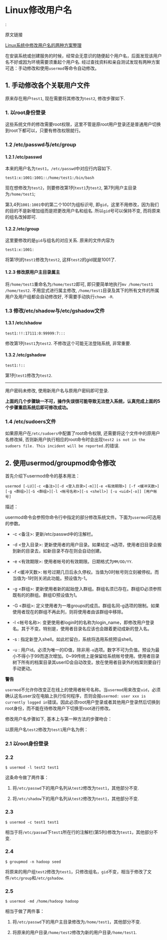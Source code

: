 # Linux修改用户名

<!tags!>: <!linux应用技巧!>

原文链接

[Linux系统中修改用户名的两种方案整理](http://www.jianshu.com/p/11cd3564855c)

在安装系统或创建服务的时候，经常会无意识的随便起个用户名，后面发现该用户名不好或因为环境需要须重起个用户名. 经过查找资料和亲自测试发现有两种方案可选：手动修改和使用`usermod`等命令自动修改。

## 1. 手动修改各个关联用户文件

原来存在用户`test1`, 现在需要将其修改为`test2`, 修改步骤如下.

### 1. 以root身份登录

这些系统文件的修改需要root权限，这里不管是原root用户登录还是普通用户切换到root下都可以，只要有修改权限就行。

### 1.2 /etc/passwd与/etc/group

#### 1.2.1 /etc/passwd

本来的用户名为`test1`，`/etc/passwd`中对应行内容如下.

```
test1:x:1001:1001::/home/test1:/bin/bash
```

现在想修改为`test2`，则要修改第1列`test1`为`test2`, 第7列用户主目录为`/home/test1`;

第3,4列`1001:1001`中的第二个1001为组标识号, 即`gid`，这里不用修改，因为我们的目的不是新增加组而是把更改用户名和组名. 所以`gid`号可以保持不变, 而将原来的组名改掉即可.

#### 1.2.2 /etc/group

这里要修改的是`gid`与组名的对应关系. 原来的文件内容为

```
test1:x:1001:
```

将第1列的`test1`修改为`test2`, 这样`test2`的gid就是1001了.

#### 1.2.3 修改原用户主目录属主

将`/home/test1`重命名为`/home/test2`即可, 即只要简单地执行`mv /home/test1 /home/test2`. 不用显式进行属主修改, `/home/test1`目录及其下的所有文件的所属用户及用户组都会自动修改好, 不需要手动执行`chown -R`.

### 1.3 修改/etc/shadow与/etc/gshadow文件

#### 1.3.1 /etc/shadow


```
test1:!!:17111:0:99999:7:::
```

修改第1列`test1`为`test2`. 不修改这个可能无法登陆系统, 非常重要.

#### 1.3.2 /etc/gshadow

```
test1:!::
```

第1列`test1`修改为`test2`.

----

用户密码未修改, 使用新用户名与原用户密码即可登录.

**上面的几个步骤缺一不可，操作失误很可能导致无法登入系统，认真完成上面的5个步骤重启系统后即可修改成功。**

### 1.4 /etc/sudoers文件

如果原用户在`/etc/sudoers`中配置了root命令权限, 还需要将这个文件中的原用户名修改掉, 否则新用户执行相应的root命令时会出现`test2 is not in the sudoers file. This incident will be reported.`的错误.

## 2. 使用usermod/groupmod命令修改

首先介绍下usermod命令的基本用法：

```
usermod [-LU][-c <备注>][-d <登入目录>[-m]][-e <有效期限>] [-f <缓冲天数>][-g <群组>][-G <群组>][-l <帐号名称>][-s <shell>] [-u <uid>[-o]] [用户帐号]
```

描述：

usermod命令会参照你命令行中指定的部分修改系统文件。下面为`usermod`可选用的参数。

- -c <备注>: 更新/etc/passwd中的注解栏。

- -d <登入目录>: 更新使用者的用户目录。如果给定`-m`选项，使用者旧目录会搬到新的目录去，如新目录不存在则会自动创建。

- -e <有效期限>: 使用者帐号的有效期限。日期格式为`MM/DD/YY`.

- -f <缓冲天数>: 帐号过期几日后永久停权。当值为0时帐号则立刻被停权。而当值为-1时则关闭此功能。预设值为-1。

- -g <群组>: 更新使用者新的起始登入群组。群组名须已存在。群组ID必须参照既有的的群组。群组ID预设值为1。

- -G <群组>: 定义使用者为一堆groups的成员。群组名同-g选项的限制。如果使用者现在的群组不再此列，则将使用者由该群组中移除。

- -l <帐号名称>: 变更使用者login时的名称为login_name，即修改用户登录名。其于不变。特别是，使用者目录名应该也会跟着更动成新的登入名。

- -s <shell>: 指定新登入shell。如此栏留白，系统将选用系统预设shell。

- -u <uid>: 用户id。必须为唯一的ID值，除非用`-o`选项。数字不可为负值。预设为最小不得小于99而逐次增加。0~99传统上是保留给系统帐号使用。使用者目录树下所有的档案目录其userID会自动改变。放在使用者目录外的档案则要自行手动更动。

**警告**

`usermod`不允许你改变正在线上的使用者帐号名称。当`usermod`用来改变`uid`，必须确认这名user没在电脑上执行任何程序，否则会报`usermod: user xxx is currently logged in`错误。因此必须root用户登录或者其他用户登录然后切换到root身份，而不能在待修改用户下切换至root进行修改。

修改用户名步骤如下, 基本上与第一种方法的步骤吻合：

以原用户名`test2`修改为`test1`用户名为例：

### 2.1 以root身份登录

### 2.2 

```
$ usermod -l test2 test1
```

这条命令做了两件事：

1. 将`/etc/passwd`下的用户名列从`test2`修改为`test1`，其他部分不变.

2. 将`/etc/shadow`下的用户名列从`test2`修改为`test1`，其他部分不变.

### 2.3 

```
$ usermod -c test1 test1
```

相当于将`/etc/passwd`下`test1`所在行的注解栏(第5列)修改为`test1`，其他部分不变.

### 2.4 

```
$ groupmod -n hadoop seed
```

将原来的用户组`test2`修改为`test1`，只修改组名，`gid`不变，相当于修改了文件`/etc/group`和`/etc/gshadow`.

### 2.5

```
$ usermod -md /home/hadoop hadoop
```

相当于做了两件事：

1. 将`/etc/passwd`下的用户主目录修改为`/home/test1`，其他部分不变.

2. 将原来的用户目录`/home/test2`修改为新的用户目录`/home/test1`.